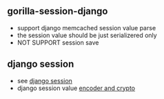 ## gorilla-session-django

- support django memcached session value parse
- the session value should be just serializered only
- NOT SUPPORT session save

## django session
- see [django session](https://github.com/django/django/tree/master/django/contrib/sessions)
- django session value [encoder and crypto](https://github.com/django/django/blob/9f72b0970db4be76d14bd7be5a21582d2cc484bc/django/contrib/sessions/backends/base.py#L109)
